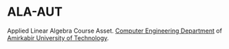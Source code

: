 # ALA-AUT
Applied Linear Algebra Course Asset.
[Computer Engineering Department](https://ceit.aut.ac.ir/) of [Amirkabir University of Technology](https://aut.ac.ir/).
